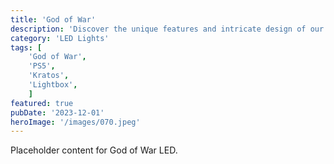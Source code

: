 ```yaml
---
title: 'God of War'
description: 'Discover the unique features and intricate design of our Dexter’s Lab. Perfect for various applications, this piece adds a touch of creativity and innovation to any setting.'
category: 'LED Lights'
tags: [
    'God of War', 
    'PS5', 
    'Kratos', 
    'Lightbox',
    ]
featured: true
pubDate: '2023-12-01'
heroImage: '/images/070.jpeg'
---
```


Placeholder content for God of War LED.